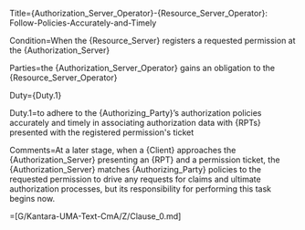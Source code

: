Title={Authorization_Server_Operator}-{Resource_Server_Operator}: Follow-Policies-Accurately-and-Timely

Condition=When the {Resource_Server} registers a requested permission at the {Authorization_Server}

Parties=the {Authorization_Server_Operator} gains an obligation to the {Resource_Server_Operator}

Duty={Duty.1}

Duty.1=to adhere to the {Authorizing_Party}’s authorization policies accurately and timely in associating authorization data with {RPTs} presented with the registered permission's ticket

Comments=At a later stage, when a {Client} approaches the {Authorization_Server} presenting an {RPT} and a permission ticket, the {Authorization_Server} matches {Authorizing_Party} policies to the requested permission to drive any requests for claims and ultimate authorization processes, but its responsibility for performing this task begins now.

=[G/Kantara-UMA-Text-CmA/Z/Clause_0.md]
